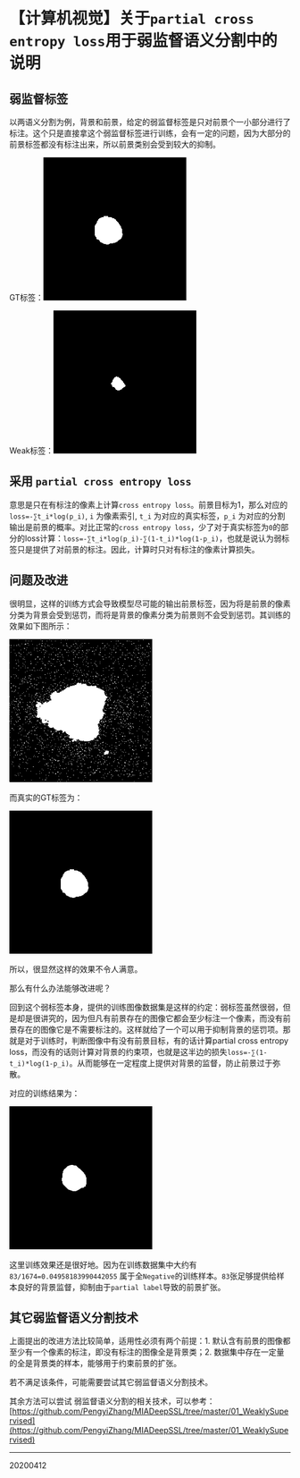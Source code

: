 # 【计算机视觉】关于`partial cross entropy loss`用于弱监督语义分割中的说明

## 弱监督标签

以两语义分割为例，背景和前景，给定的弱监督标签是只对前景个一小部分进行了标注。这个只是直接拿这个弱监督标签进行训练，会有一定的问题，因为大部分的前景标签都没有标注出来，所以前景类别会受到较大的抑制。


GT标签：![](/img/20200412/Figure2.png)

Weak标签：![](/img/20200412/Figure0.png)

## 采用 `partial cross entropy loss`

意思是只在有标注的像素上计算`cross entropy loss`。前景目标为1，那么对应的 `loss=-∑t_i*log(p_i)`, `i` 为像素索引, `t_i` 为对应的真实标签，`p_i` 为对应的分割输出是前景的概率。对比正常的`cross entropy loss`，少了对于真实标签为`0`的部分的loss计算：`loss=-∑t_i*log(p_i)-∑(1-t_i)*log(1-p_i)`，也就是说认为弱标签只是提供了对前景的标注。因此，计算时只对有标注的像素计算损失。

## 问题及改进

很明显，这样的训练方式会导致模型尽可能的输出前景标签，因为将是前景的像素分类为背景会受到惩罚，而将是背景的像素分类为前景则不会受到惩罚。其训练的效果如下图所示：

![](/img/20200412/Figure1.png)

而真实的GT标签为：

![](/img/20200412/Figure2.png)

所以，很显然这样的效果不令人满意。

那么有什么办法能够改进呢？

回到这个弱标签本身，提供的训练图像数据集是这样的约定：弱标签虽然很弱，但是却是很讲究的，因为但凡有前景存在的图像它都会至少标注一个像素，而没有前景存在的图像它是不需要标注的。这样就给了一个可以用于抑制背景的惩罚项。那就是对于训练时，判断图像中有没有前景目标，有的话计算partial cross entropy loss，而没有的话则计算对背景的约束项，也就是这半边的损失`loss=-∑(1-t_i)*log(1-p_i)`。从而能够在一定程度上提供对背景的监督，防止前景过于弥散。

对应的训练结果为：

![](/img/20200412/Figure3.png)


这里训练效果还是很好地。因为在训练数据集中大约有 `83/1674=0.04958183990442055` 属于全`Negative`的训练样本。`83`张足够提供给样本良好的背景监督，抑制由于`partial label`导致的前景扩张。

## 其它弱监督语义分割技术

上面提出的改进方法比较简单，适用性必须有两个前提：1. 默认含有前景的图像都至少有一个像素的标注，即没有标注的图像全是背景类；2. 数据集中存在一定量的全是背景类的样本，能够用于约束前景的扩张。

若不满足该条件，可能需要尝试其它弱监督语义分割技术。

其余方法可以尝试 弱监督语义分割的相关技术，可以参考：[https://github.com/PengyiZhang/MIADeepSSL/tree/master/01_WeaklySupervised](https://github.com/PengyiZhang/MIADeepSSL/tree/master/01_WeaklySupervised)



-----
20200412